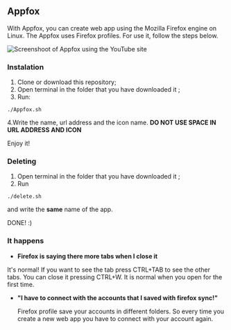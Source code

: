 ## Appfox

With Appfox, you can create web app using the Mozilla Firefox engine on Linux. The Appfox uses Firefox profiles. For use it, follow the steps below.

![Screenshoot of Appfox using the YouTube site](/Screenshoot.png)

### Instalation

1. Clone or download this repository;
2. Open terminal in the folder that you have downloaded it ;
3. Run: 
```
./Appfox.sh
```
4.Write the name, url address and the icon name. **DO NOT USE SPACE IN URL ADDRESS AND ICON**

Enjoy it!

### Deleting

1. Open terminal in the folder that you have downloaded it ;
2. Run 
```
./delete.sh
```
and write the **same** name of the app.

DONE! :)

### It happens

* **Firefox is saying there more tabs when I close it**
  
It's normal! If you want to see the tab press CTRL+TAB  to see the other tabs. You can close it pressing CTRL+W. It is normal when you open for the first time.

* **"I have to connect with the accounts that I saved with firefox sync!"**
  
  Firefox profile save your accounts in different folders. So every time you create a new web app you have to connect with your account again.

